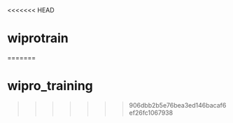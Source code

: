 <<<<<<< HEAD
# wiprotrain
=======
# wipro_training
>>>>>>> 906dbb2b5e76bea3ed146bacaf6ef26fc1067938
